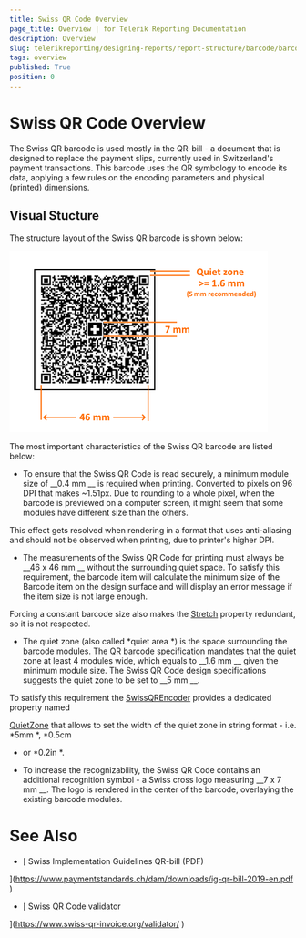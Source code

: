 ```yaml
---
title: Swiss QR Code Overview
page_title: Overview | for Telerik Reporting Documentation
description: Overview
slug: telerikreporting/designing-reports/report-structure/barcode/barcode-types/2d-barcodes/swiss-qr-code/overview
tags: overview
published: True
position: 0
---
```


# Swiss QR Code Overview



The Swiss QR barcode is used mostly in the QR-bill - a document that is designed to replace the payment slips, currently used in Switzerland's payment transactions.
        This barcode uses the QR symbology to encode its data, applying a few rules on the encoding parameters and physical (printed) dimensions.
      


## Visual Stucture

The structure layout of the Swiss QR barcode is shown below:
  
  ![barcode-swiss-qr-structure](images/Barcodes/barcode-swiss-qr-structure.png)

The most important characteristics of the Swiss QR barcode are listed below:
        


* To ensure that the Swiss QR Code is read securely, a minimum module size of 
__0.4 mm
__ is required when printing.
              Converted to pixels on 96 DPI that makes ~1.51px. Due to rounding to a whole pixel, when the barcode is previewed on a computer screen,
              it might seem that some modules have different size than the others.
            
This effect gets resolved when rendering in a format that uses anti-aliasing and should not be observed when printing, due to printer's higher DPI.
            


* The measurements of the Swiss QR Code for printing must always be 
__46 x 46 mm
__ without the surrounding quiet space.
              To satisfy this requirement, the barcode item will calculate the minimum size of the Barcode item on the design surface and will display an error message if the item size is not large enough.
            
Forcing a constant barcode size also makes the 
[Stretch](/reporting/api/Telerik.Reporting.Barcode#Telerik_Reporting_Barcode_Stretch)
              property redundant, so it is not respected.
            


* The quiet zone (also called 
*quiet area
*) is the space surrounding the barcode modules.
              The QR barcode specification mandates that the quiet zone at least 4 modules wide, which equals to 
__1.6 mm
__ given the minimum module size.
              The Swiss QR Code design specifications suggests the quiet zone to be set to 
__5 mm
__.
            
To satisfy this requirement the 
[SwissQREncoder](/reporting/api/Telerik.Reporting.Barcodes.SwissQREncoder)
 provides a dedicated property named
              
[QuietZone](/reporting/api/Telerik.Reporting.Barcodes.SwissQREncoder#Telerik_Reporting_Barcodes_SwissQREncoder_QuietZone)
              that allows to set the width of the quiet zone in string format - i.e. 
*5mm
*, 
*0.5cm
* or 
*0.2in
*.
            


* To increase the recognizability, the Swiss QR Code contains an additional recognition symbol - a Swiss cross logo measuring 
__7 x 7 mm
__. 
              The logo is rendered in the center of the barcode, overlaying the existing barcode modules.
            


# See Also


 * [          Swiss Implementation Guidelines QR-bill (PDF)
        
](https://www.paymentstandards.ch/dam/downloads/ig-qr-bill-2019-en.pdf
)

 * [          Swiss QR Code validator
        
](https://www.swiss-qr-invoice.org/validator/
)
